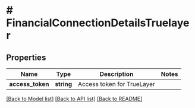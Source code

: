 # # FinancialConnectionDetailsTruelayer

## Properties

Name | Type | Description | Notes
------------ | ------------- | ------------- | -------------
**access_token** | **string** | Access token for TrueLayer |

[[Back to Model list]](../../README.md#models) [[Back to API list]](../../README.md#endpoints) [[Back to README]](../../README.md)
